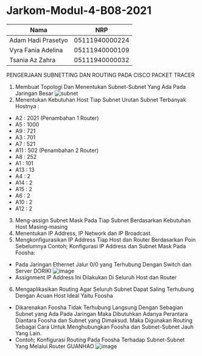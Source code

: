 # Jarkom-Modul-4-B08-2021

Nama | NRP |
--- | --- | 
Adam Hadi Prasetyo | 05111940000224 |
Vyra Fania Adelina | 05111940000109 |
Tsania Az Zahra | 05111940000032 |



PENGERJAAN SUBNETTING DAN ROUTING PADA CISCO PACKET TRACER
1. Membuat Topologi Dan Menentukan Subnet-Subnet Yang Ada Pada Jaringan Besar
![subnet](https://user-images.githubusercontent.com/69724694/143686262-8f20a004-8166-433e-a6fb-c2361f7d680c.png)
2. Menentukan Kebutuhan Host Tiap Subnet
Urutan Subnet Terbanyak Hostnya :
- A2 : 2021 (Penambahan 1 Router)
- A5 : 1000
- A9 : 721
- A3 : 701
- A7 : 521
- A11 : 502 (Penambahan 2 Router)
- A8 : 252
- A1 : 101
- A13 : 13
- A4 : 2
- A14 : 2
- A15 : 2
- A6 : 2
- A10 : 2
- A12 : 2
3. Meng-assign Subnet Mask Pada Tiap Subnet Berdasarkan Kebutuhan Host Masing-masing
4. Menentukan IP Address, IP Network dan IP Broadcast
5. Mengkonfigurasikan IP Address Tiap Host dan Router Berdasarkan Poin Sebelumnya
Contoh; Konfigurasi IP Address dan Subnet Mask Pada Foosha:
- Pada Jaringan Ethernet Jalur 0/0 yang Terhubung Dengan Switch dan Server DORIKI
![image](https://user-images.githubusercontent.com/69724694/143685281-ed86c4c5-c658-4d01-abf2-5ad3f190aaca.png)
- Assignment IP Address Ini Dilakukan Di Seluruh Host dan Router
6. Mengaplikasikan Routing Agar Seluruh Subnet Dapat Saling Terhubung Dengan Acuan Host Ideal Yaitu Foosha
- Dikarenakan Foosha Tidak Terhubung Langsung Dengan Sebagian Subnet yang Ada Pada Jaringan Maka Dibutuhkan Adanya Perantara Diantara Foosha dan Subnet yang Dimaksud. Maka Digunakan Routing Sebagai Cara Untuk Menghubungkan Foosha dan Subnet-Subnet Jauh Yang Lain.
- Contoh; Konfigurasi Routing Pada Foosha Terhadap Subnet-Subnet Yang Melalui Router GUANHAO
![image](https://user-images.githubusercontent.com/69724694/143685393-27fd4c29-f8e5-4f79-9b10-d76616426e78.png)
